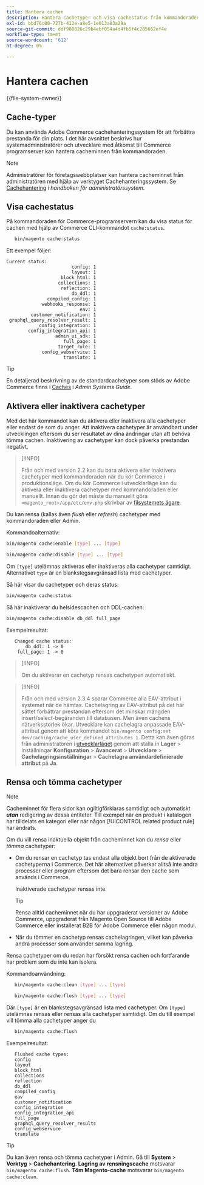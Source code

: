 ```yaml
---
title: Hantera cachen
description: Hantera cachetyper och visa cachestatus från kommandoraden med Commerce CLI
exl-id: bbd76c00-727b-412e-a8e5-1e013a83a29a
source-git-commit: ddf988826c29b4ebf054a4d4fb5f4c285662ef4e
workflow-type: tm+mt
source-wordcount: '612'
ht-degree: 0%

---
```


# Hantera cachen

{{file-system-owner}}

## Cache-typer

Du kan använda Adobe Commerce cachehanteringssystem för att förbättra prestanda för din plats. I det här avsnittet beskrivs hur systemadministratörer och utvecklare med åtkomst till Commerce programserver kan hantera cacheminnen från kommandoraden.

>[!NOTE]
>
>
>Administratörer för företagswebbplatser kan hantera cacheminnet från administratören med hjälp av verktyget Cachehanteringssystem. Se [Cachehantering](https://experienceleague.adobe.com/en/docs/commerce-admin/systems/tools/cache-management) i _handboken för administratörssystem_.


## Visa cachestatus

På kommandoraden för Commerce-programservern kan du visa status för cachen med hjälp av Commerce CLI-kommandot `cache:status`.

```bash
   bin/magento cache:status
```

<!-- where `--bootstrap=` is a URL-encoded associative array of Commerce [application bootstrap parameters](../bootstrap/set-parameters.md) and values. -->

Ett exempel följer:

```terminal
Current status:
                        config: 1
                        layout: 1
                    block_html: 1
                   collections: 1
                    reflection: 1
                        db_ddl: 1
               compiled_config: 1
             webhooks_response: 1
                           eav: 1
         customer_notification: 1
 graphql_query_resolver_result: 1
            config_integration: 1
        config_integration_api: 1
                  admin_ui_sdk: 1
                     full_page: 1
                   target_rule: 1
             config_webservice: 1
                     translate: 1
```

>[!TIP]
>
>En detaljerad beskrivning av de standardcachetyper som stöds av Adobe Commerce finns i [Caches](https://experienceleague.adobe.com/en/docs/commerce-admin/systems/tools/cache-management#caches) i _Admin Systems Guide_.


## Aktivera eller inaktivera cachetyper

Med det här kommandot kan du aktivera eller inaktivera alla cachetyper eller endast de som du anger. Att inaktivera cachetyper är användbart under utvecklingen eftersom du ser resultatet av dina ändringar utan att behöva tömma cachen. Inaktivering av cachetyper kan dock påverka prestandan negativt.

>[!INFO]
>
>Från och med version 2.2 kan du bara aktivera eller inaktivera cachetyper med kommandoraden när du kör Commerce i produktionsläge. Om du kör Commerce i utvecklarläge kan du aktivera eller inaktivera cachetyper med kommandoraden eller manuellt. Innan du gör det måste du manuellt göra `<magento_root>/app/etc/env.php` skrivbar av [filsystemets ägare](../../installation/prerequisites/file-system/overview.md).

Du kan rensa (kallas även _flush_ eller _refresh_) cachetyper med kommandoraden eller Admin.

Kommandoalternativ:

```bash
bin/magento cache:enable [type] ... [type]
```

```bash
bin/magento cache:disable [type] ... [type]
```

Om `[type]` utelämnas aktiveras eller inaktiveras alla cachetyper samtidigt. Alternativet `type` är en blankstegsavgränsad lista med cachetyper.

<!-- `--bootstrap=` is a URL-encoded associative array of Commerce [application bootstrap parameters](../bootstrap/set-parameters.md#bootstrap-parameters) and values. -->

Så här visar du cachetyper och deras status:

```bash
bin/magento cache:status
```

Så här inaktiverar du helsidescachen och DDL-cachen:

```bash
bin/magento cache:disable db_ddl full_page
```

Exempelresultat:

```terminal
   Changed cache status:
       db_ddl: 1 -> 0
    full_page: 1 -> 0
```

>[!INFO]
>
>Om du aktiverar en cachetyp rensas cachetypen automatiskt.

>[!INFO]
>
>Från och med version 2.3.4 sparar Commerce alla EAV-attribut i systemet när de hämtas. Cachelagring av EAV-attribut på det här sättet förbättrar prestandan eftersom det minskar mängden insert/select-begäranden till databasen. Men även cachens nätverksstorlek ökar. Utvecklare kan cachelagra anpassade EAV-attribut genom att köra kommandot `bin/magento config:set dev/caching/cache_user_defined_attributes 1`. Detta kan även göras från administratören i [utvecklarläget](../bootstrap/application-modes.md) genom att ställa in **Lager** > Inställningar **Konfiguration** > **Avancerat** > **Utvecklare** > **Cachelagringsinställningar** > **Cachelagra användardefinierade attribut** på **Ja**.

## Rensa och tömma cachetyper

>[!NOTE]
>
>Cacheminnet för flera sidor kan ogiltigförklaras samtidigt och automatiskt **_utan_** redigering av dessa entiteter. Till exempel när en produkt i katalogen har tilldelats en kategori eller när någon [!UICONTROL related product rule] har ändrats.

Om du vill rensa inaktuella objekt från cacheminnet kan du _rensa_ eller _tömma_ cachetyper:

- Om du rensar en cachetyp tas endast alla objekt bort från de aktiverade cachetyperna i Commerce. Det här alternativet påverkar alltså inte andra processer eller program eftersom det bara rensar den cache som används i Commerce.

  Inaktiverade cachetyper rensas inte.

  >[!TIP]
  >
  >Rensa alltid cacheminnet när du har uppgraderat versioner av Adobe Commerce, uppgraderat från Magento Open Source till Adobe Commerce eller installerat B2B för Adobe Commerce eller någon modul.

- När du tömmer en cachetyp rensas cachelagringen, vilket kan påverka andra processer som använder samma lagring.

Rensa cachetyper om du redan har försökt rensa cachen och fortfarande har problem som du inte kan isolera.

Kommandoanvändning:

```bash
   bin/magento cache:clean [type] ... [type]
```

```bash
   bin/magento cache:flush [type] ... [type]
```

Där `[type]` är en blankstegsavgränsad lista med cachetyper. Om `[type]` utelämnas rensas eller rensas alla cachetyper samtidigt. Om du till exempel vill tömma alla cachetyper anger du

```bash
   bin/magento cache:flush
```

Exempelresultat:

```terminal
   Flushed cache types:
   config
   layout
   block_html
   collections
   reflection
   db_ddl
   compiled_config
   eav
   customer_notification
   config_integration
   config_integration_api
   full_page
   graphql_query_resolver_results
   config_webservice
   translate
```

>[!TIP]
>
>Du kan även rensa och tömma cachetyper i Admin. Gå till **System** > **Verktyg** > **Cachehantering**. **Lagring av rensningscache** motsvarar `bin/magento cache:flush`. **Töm Magento-cache** motsvarar `bin/magento cache:clean`.
